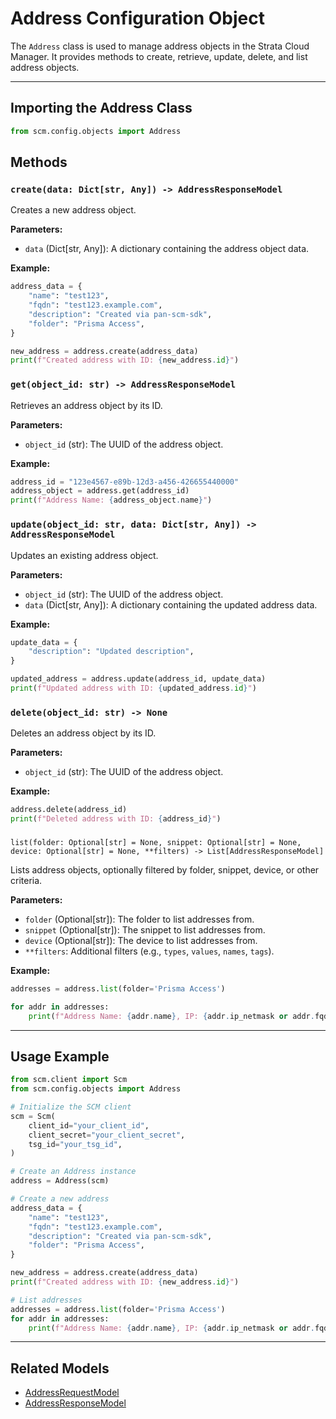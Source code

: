 # Address Configuration Object

The `Address` class is used to manage address objects in the Strata Cloud Manager. It provides methods to create,
retrieve, update, delete, and list address objects.

---

## Importing the Address Class

<div class="termy">

<!-- termynal -->

```python
from scm.config.objects import Address
```

</div>

## Methods

### `create(data: Dict[str, Any]) -> AddressResponseModel`

Creates a new address object.

**Parameters:**

- `data` (Dict[str, Any]): A dictionary containing the address object data.

**Example:**

<div class="termy">

<!-- termynal -->

```python
address_data = {
    "name": "test123",
    "fqdn": "test123.example.com",
    "description": "Created via pan-scm-sdk",
    "folder": "Prisma Access",
}

new_address = address.create(address_data)
print(f"Created address with ID: {new_address.id}")
```

</div>

### `get(object_id: str) -> AddressResponseModel`

Retrieves an address object by its ID.

**Parameters:**

- `object_id` (str): The UUID of the address object.

**Example:**

<div class="termy">

<!-- termynal -->

```python
address_id = "123e4567-e89b-12d3-a456-426655440000"
address_object = address.get(address_id)
print(f"Address Name: {address_object.name}")
```

</div>

### `update(object_id: str, data: Dict[str, Any]) -> AddressResponseModel`

Updates an existing address object.

**Parameters:**

- `object_id` (str): The UUID of the address object.
- `data` (Dict[str, Any]): A dictionary containing the updated address data.

**Example:**

<div class="termy">

<!-- termynal -->

```python
update_data = {
    "description": "Updated description",
}

updated_address = address.update(address_id, update_data)
print(f"Updated address with ID: {updated_address.id}")
```

</div>

### `delete(object_id: str) -> None`

Deletes an address object by its ID.

**Parameters:**

- `object_id` (str): The UUID of the address object.

**Example:**

<div class="termy">

<!-- termynal -->

```python
address.delete(address_id)
print(f"Deleted address with ID: {address_id}")
```

</div>

###

`list(folder: Optional[str] = None, snippet: Optional[str] = None, device: Optional[str] = None, **filters) -> List[AddressResponseModel]`

Lists address objects, optionally filtered by folder, snippet, device, or other criteria.

**Parameters:**

- `folder` (Optional[str]): The folder to list addresses from.
- `snippet` (Optional[str]): The snippet to list addresses from.
- `device` (Optional[str]): The device to list addresses from.
- `**filters`: Additional filters (e.g., `types`, `values`, `names`, `tags`).

**Example:**

<div class="termy">

<!-- termynal -->

```python
addresses = address.list(folder='Prisma Access')

for addr in addresses:
    print(f"Address Name: {addr.name}, IP: {addr.ip_netmask or addr.fqdn}")
```

</div>


---

## Usage Example

<div class="termy">

<!-- termynal -->

```python
from scm.client import Scm
from scm.config.objects import Address

# Initialize the SCM client
scm = Scm(
    client_id="your_client_id",
    client_secret="your_client_secret",
    tsg_id="your_tsg_id",
)

# Create an Address instance
address = Address(scm)

# Create a new address
address_data = {
    "name": "test123",
    "fqdn": "test123.example.com",
    "description": "Created via pan-scm-sdk",
    "folder": "Prisma Access",
}

new_address = address.create(address_data)
print(f"Created address with ID: {new_address.id}")

# List addresses
addresses = address.list(folder='Prisma Access')
for addr in addresses:
    print(f"Address Name: {addr.name}, IP: {addr.ip_netmask or addr.fqdn}")
```

</div>


---

## Related Models

- [AddressRequestModel](../../models/objects/address_models.md#addressrequestmodel)
- [AddressResponseModel](../../models/objects/address_models.md#addressresponsemodel)
